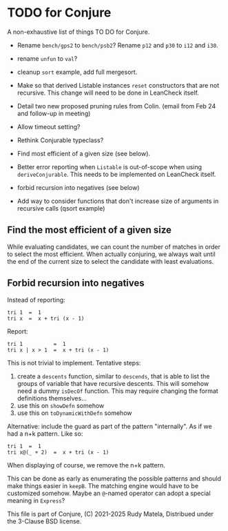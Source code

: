 TODO for Conjure
================

A non-exhaustive list of things TO DO for Conjure.

* Rename `bench/gps2` to `bench/psb2`?
  Rename `p12` and `p30` to `i12` and `i30`.

* rename `unfun` to `val`?

* cleanup `sort` example, add full mergesort.

* Make so that derived Listable instances `reset`
  constructors that are not recursive.
  This change will need to be done in LeanCheck itself.

* Detail two new proposed pruning rules from Colin.
  (email from Feb 24 and follow-up in meeting)

* Allow timeout setting?

* Rethink Conjurable typeclass?

* Find most efficient of a given size (see below).

* Better error reporting when `Listable` is out-of-scope when using `deriveConjurable`.
  This needs to be implemented on LeanCheck itself.

* forbid recursion into negatives (see below)

* Add way to consider functions that don't increase size of arguments in recursive calls
	(qsort example)


## Find the most efficient of a given size

While evaluating candidates, we can count the number of matches in order to
select the most efficient.  When actually conjuring, we always wait until the
end of the current size to select the candidate with least evaluations.


## Forbid recursion into negatives

Instead of reporting:

	tri 1  =  1
	tri x  =  x + tri (x - 1)

Report:

	tri 1          =  1
	tri x | x > 1  =  x + tri (x - 1)

This is not trivial to implement.
Tentative steps:

1. create a `descents` function, similar to `descends`,
   that is able to list the groups of variable that have recursive descents.
   This will somehow need a dummy `isDecOf` function.
   This may require changing the format definitions themselves...
2. use this on `showDefn` somehow
3. use this on `toDynamicWithDefn` somehow

Alternative: include the guard as part of the pattern "internally".  As if we
had a n+k pattern.  Like so:

	tri 1  =  1
	tri x@(_ + 2)  =  x + tri (x - 1)

When displaying of course, we remove the n+k pattern.

This can be done as early as enumerating the possible patterns and should make
things easier in `keepB`.  The matching engine would have to be customized
somehow.  Maybe an `@`-named operator can adopt a special meaning in `Express`?



This file is part of Conjure,
(C) 2021-2025 Rudy Matela,
Distribued under the 3-Clause BSD license.
